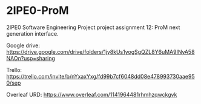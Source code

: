 # 2IPE0-ProM
2IPE0 Software Engineering Project project assignment 12: ProM next generation interface.

Google drive:
https://drive.google.com/drive/folders/1jy8kUs1yogSgQZL8Y6uMA9INyA58NAOn?usp=sharing

Trello:
https://trello.com/invite/b/nYxaxYxg/fd99b7cf6048dd08e478993730aae950/sep

Overleaf URD:
https://www.overleaf.com/1141964481rhmhzqwckgvk
